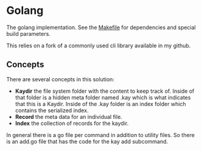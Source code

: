 # Golang 

The golang implementation.  See the [Makefile](Makefile) for dependencies and special build parameters.

This relies on a fork of a commonly used cli library available in my github.

## Concepts

There are several concepts in this solution:
- **Kaydir** the file system folder with the content to keep track of.  Inside of that folder is a hidden meta folder named .kay which is what indicates that this is a Kaydir.  Inside of the .kay folder is an index folder which contains the serialized index.
- **Record** the meta data for an individual file.
- **Index** the collection of records for the kaydir.

In general there is a go file per command in addition to utility files.  So there is an add.go file that has the code for the kay add subcommand.
